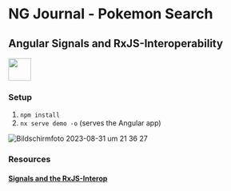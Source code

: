 # NG Journal - Pokemon Search
## Angular Signals and RxJS-Interoperability

<a alt="NG Journal Logo" href="https://ng-journal.com" target="_blank" rel="noreferrer"><img src="https://ng-journal.com/assets/ng-journal.png" width="45"></a>

### Setup

1. `npm install`
1. `nx serve demo -o` (serves the Angular app)

![Bildschirm­foto 2023-08-31 um 21 36 27](https://github.com/HaasStefan/pokemon-search/assets/29503005/da487229-c50c-4693-8429-6d11cf6ab2ce)


### Resources

#### [Signals and the RxJS-Interop](https://ng-journal.com/blog/2023-04-25-signals-and-the-rxjs-interop/)

